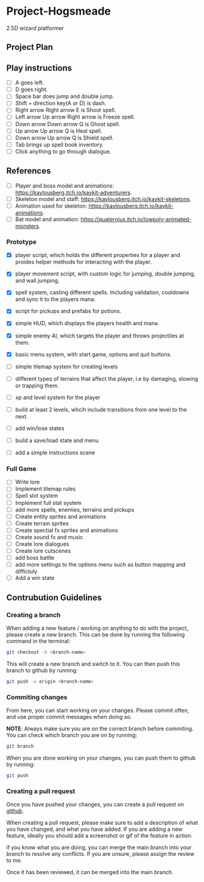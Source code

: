 # Project-Hogsmeade
2.5D wizard platformer

## Project Plan

## Play instructions 
- [ ] A goes left.
- [ ] D goes right.
- [ ] Space bar does jump and double jump.
- [ ] Shift + direction key(A or D) is dash.
- [ ] Right arrow Right arrow E is Shoot spell.
- [ ] Left arrow Up arrow Right arrow is Freeze spell.
- [ ] Down arrow Down arrow Q is Ghost spell.
- [ ] Up arrow Up arrow Q is Heal spell.
- [ ] Down arrow Up arrow Q is Shield spell.
- [ ] Tab brings up spell book inventory.
- [ ] Click anything to go through dialogue.

## References
- [ ] Player and boss model and animations: https://kaylousberg.itch.io/kaykit-adventurers.
- [ ] Skeleton model and staff: https://kaylousberg.itch.io/kaykit-skeletons.
- [ ] Animation used for skeleton: https://kaylousberg.itch.io/kaykit-animations.
- [ ] Bat model and animation: https://quaternius.itch.io/lowpoly-animated-monsters.

### Prototype



- [x] player script, which holds the different properties for a player and proides helper methods for interacting with the player.
- [x] player movement script, with custom logic for jumping, double jumping, and wall jumping.
- [x] spell system, casting different spells. Including validation, cooldowns and sync it to the players mana.
- [x] script for pickups and prefabs for potions.
- [x] simple HUD, which displays the players health and mana.
- [x] simple enemy AI, which targets the player and throws projectiles at them.
- [x] basic menu system, with start game, options and quit buttons.
- [ ] simple tilemap system for creating levels 
- [ ] different types of terrains that affect the player, i.e by damaging, slowing or trapping them.
- [ ] xp and level system for the player 
- [ ] build at least 2 levels, whcih include transitions from one level to the next.
- [ ] add win/lose states
- [ ] build a save/load state and menu
- [ ] add a simple instructions scene


### Full Game

- [ ] Write lore
- [ ] Implement tilemap rules
- [ ] Spell slot system
- [ ] Implement full stat system
- [ ] add more spells, enemies, terrains and pickups
- [ ] Create entity sprites and animations
- [ ] Create terrain sprites
- [ ] Create spectial fx sprites and animations
- [ ] Create sound fx and music
- [ ] Create lore dialogues
- [ ] Create lore cutscenes
- [ ] add boss battle
- [ ] add more settings to the options menu such as button mapping and diffictuly
- [ ] Add a win state
 
## Contrubution Guidelines


### Creating a branch

When adding a new feature / working on anything to do with the project, please create a new branch. This can be done by running the following command in the terminal:

```sh
git checkout -b <branch-name>
```

This will create a new branch and switch to it. You can then push this branch to github by running:

```sh
git push -u origin <branch-name>
```

### Commiting changes

From here, you can start working on your changes. Please commit often, and use proper commit messages when doing so.

**NOTE**: Always make sure you are on the correct branch before commiting. You can check which branch you are on by running:

```sh
git branch
```

When you are done working on your changes, you can push them to github by running:

```sh
git push
```

### Creating a pull request

Once you have pushed your changes, you can create a pull request on [github](https://github.com).

When creating a pull request, please make sure to add a description of what you have changed, and what you have added. If you are adding a new feature, ideally you should add a screenshot or gif of the feature in action.

if you know what you are doing, you can merge the main branch into your branch to resolve any conflicts. If you are unsure, please assign the review to me. 

Once it has been reviewed, it can be merged into the main branch.



